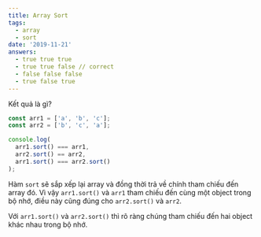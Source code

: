 ```yaml
---
title: Array Sort
tags:
  - array
  - sort
date: '2019-11-21'
answers:
  - true true true
  - true true false // correct
  - false false false
  - true false true
---
```


Kết quả là gì?

```javascript
const arr1 = ['a', 'b', 'c'];
const arr2 = ['b', 'c', 'a'];

console.log(
  arr1.sort() === arr1,
  arr2.sort() == arr2,
  arr1.sort() === arr2.sort()
);
```

<!-- explanation -->

Hàm `sort` sẽ sắp xếp lại array và đồng thời trả về chính tham chiếu đến array đó. Vì vậy `arr1.sort()` và `arr1` tham chiếu đến cùng một object trong bộ nhớ, điều này cũng đúng cho `arr2.sort()` và `arr2`.

Với `arr1.sort()` và `arr2.sort()` thì rõ ràng chúng tham chiếu đến hai object khác nhau trong bộ nhớ.

